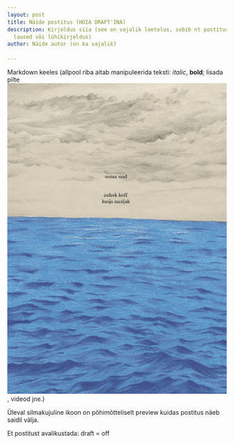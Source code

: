 ```yaml
---
layout: post
title: Näide postitus (HOIA DRAFT'INA)
description: Kirjeldus siia (see on vajalik loetelus, sobib nt postituse esimesed
  laused või lühikirjeldus)
author: Näide autor (on ka vajalik)

---
```

Markdown keeles (allpool riba aitab manipuleerida teksti: _italic_, **bold**; lisada pilte![see oleks ka vajalik accessibility jaoks (lih lühikirjeldus)](/assets/images/esikaas-679x960.png "indrek koff"), videod jne.)

Üleval silmakujuline ikoon on põhimõtteliselt preview kuidas postitus näeb saidil välja.

Et postitust avalikustada: draft = off
